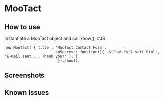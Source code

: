 MooTact
===========


How to use
----------
 Instantiate a MooTact object and call show();
#JS

	new MooTact( { title : 'MooTact Contact Form', 
			               onSuccess: function(){  $("notify").set('html', 'E-mail sent ... Thank you!' ); } 
							}).show();


Screenshots
-----------


Known Issues
-----------------

